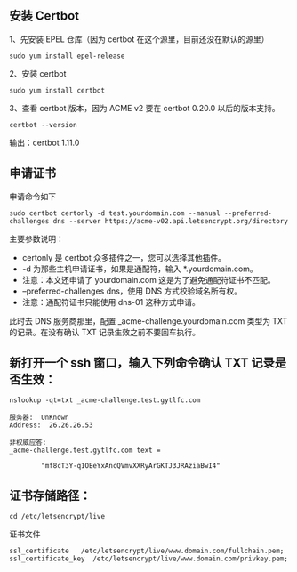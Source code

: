 ## 安装 Certbot
1、先安装 EPEL 仓库（因为 certbot 在这个源里，目前还没在默认的源里）

```
sudo yum install epel-release
```

2、安装 certbot
```
sudo yum install certbot
```

3、查看 certbot 版本，因为 ACME v2 要在 certbot 0.20.0 以后的版本支持。

```
certbot --version
```

输出：certbot 1.11.0

## 申请证书
申请命令如下

```
sudo certbot certonly -d test.yourdomain.com --manual --preferred-challenges dns --server https://acme-v02.api.letsencrypt.org/directory
```
主要参数说明：

- certonly 是 certbot 众多插件之一，您可以选择其他插件。
- -d 为那些主机申请证书，如果是通配符，输入 *.yourdomain.com。
- 注意：本文还申请了 yourdomain.com 这是为了避免通配符证书不匹配。
- –preferred-challenges dns，使用 DNS 方式校验域名所有权。
- 注意：通配符证书只能使用 dns-01 这种方式申请。

此时去 DNS 服务商那里，配置 _acme-challenge.yourdomain.com 类型为 TXT 的记录。在没有确认 TXT 记录生效之前不要回车执行。

## 新打开一个 ssh 窗口，输入下列命令确认 TXT 记录是否生效：
```
nslookup -qt=txt _acme-challenge.test.gytlfc.com
```

```
服务器:  UnKnown
Address:  26.26.26.53

非权威应答:
_acme-challenge.test.gytlfc.com text =

        "mf8cT3Y-q1OEeYxAncQVmvXXRyArGKTJ3JRAziaBwI4"
```

## 证书存储路径：
```
cd /etc/letsencrypt/live
```

证书文件
```
ssl_certificate   /etc/letsencrypt/live/www.domain.com/fullchain.pem;
ssl_certificate_key  /etc/letsencrypt/live/www.domain.com/privkey.pem;
```

